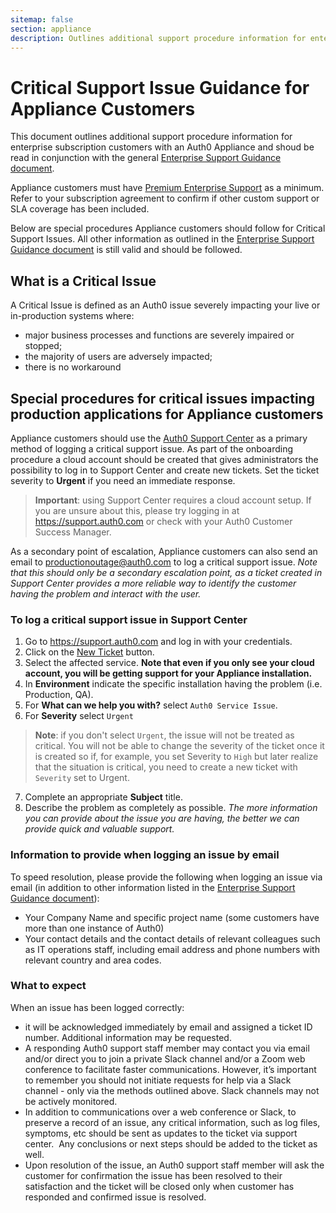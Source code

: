 ```yaml
---
sitemap: false
section: appliance
description: Outlines additional support procedure information for enterprise subscription customers with an Auth0 Appliance.
---
```


# Critical Support Issue Guidance for Appliance Customers

This document outlines additional support procedure information for enterprise subscription customers with an Auth0 Appliance and shoud be read in conjunction with the general [Enterprise Support Guidance document](/enterprise-support).

Appliance customers must have [Premium Enterprise Support](/enterprise-support#premium-enterprise-support) as a minimum. Refer to your subscription agreement to confirm if other custom support or SLA coverage has been included.

Below are special procedures Appliance customers should follow for Critical Support Issues.  All other information as outlined in the [Enterprise Support Guidance document](/enterprise-support) is still valid and should be followed.

## What is a Critical Issue

A Critical Issue is defined as an Auth0 issue severely impacting your live or in-production systems where:

- major business processes and functions are severely impaired or stopped;
- the majority of users are adversely impacted;
- there is no workaround

## Special procedures for critical issues impacting production applications for Appliance customers

Appliance customers should use the [Auth0 Support Center](https://support.auth0.com) as a primary method of logging a critical support issue. As part of the onboarding procedure a cloud account should be created that gives administrators the possibility to log in to Support Center and create new tickets. Set the ticket severity to **Urgent** if you need an immediate response.

> **Important**: using Support Center requires a cloud account setup. If you are unsure about this, please try logging in at https://support.auth0.com or check with your Auth0 Customer Success Manager.

As a secondary point of escalation, Appliance customers can also send an email to productionoutage@auth0.com to log a critical support issue. *Note that this should only be a secondary escalation point, as a ticket created in Support Center provides a more reliable way to identify the customer having the problem and interact with the user.* 

### To log a critical support issue in Support Center

1. Go to https://support.auth0.com and log in with your credentials.
2. Click on the [New Ticket](https://support.auth0.com/tickets/new) button.
3. Select the affected service. **Note that even if you only see your cloud account, you will be getting support for your Appliance installation.**
4. In **Environment** indicate the specific installation having the problem (i.e. Production, QA).
5. For **What can we help you with?** select `Auth0 Service Issue`.
6. For **Severity** select `Urgent`

  > **Note**: if you don't select `Urgent`, the issue will not be treated as critical. You will not be able to change the severity of the ticket once it is created so if, for example, you set Severity to `High` but later realize that the situation is critical, you need to create a new ticket with `Severity` set to Urgent.
  
7. Complete an appropriate **Subject** title.
8. Describe the problem as completely as possible. *The more information you can provide about the issue you are having, the better we can provide quick and valuable support.*

### Information to provide when logging an issue by email

To speed resolution, please provide the following when logging an issue via email (in addition to other information listed in the [Enterprise Support Guidance document](/enterprise-support)):

* Your Company Name and specific project name (some customers have more than one instance of Auth0)
* Your contact details and the contact details of relevant colleagues such as IT operations staff, including email address and phone numbers with relevant country and area codes.

### What to expect

When an issue has been logged correctly:

* it will be acknowledged immediately by email and assigned a ticket ID number. Additional information may be requested.
* A responding Auth0 support staff member may contact you via email and/or direct you to join a private Slack channel and/or a Zoom web conference to facilitate faster communications.  However, it’s important to remember you should not initiate requests for help via a Slack channel - only via the methods outlined above. Slack channels may not be actively monitored.
* In addition to communications over a web conference or Slack, to preserve a record of an issue, any critical information, such as log files, symptoms, etc should be sent as updates to the ticket via support center.  Any conclusions or next steps should be added to the ticket as well.
* Upon resolution of the issue, an Auth0 support staff member will ask the customer for confirmation the issue has been resolved to their satisfaction and the ticket will be closed only when customer has responded and confirmed issue is resolved.
